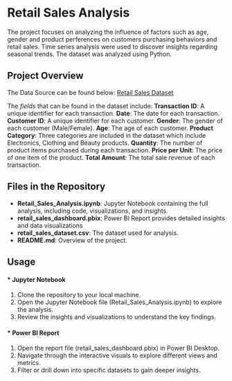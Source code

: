 # **Retail Sales Analysis**

The project focuses on analyzing the influence of factors such as age, gender and product perferences on customers purchasing behaviors and retail sales. 
Time series analysis were used to discover insights regarding seasonal trends. The dataset was analyzed using Python. 

## **Project Overview**
The Data Source can be found below:
[Retail Sales Dataset](https://www.kaggle.com/datasets/mohammadtalib786/retail-sales-dataset)

The *fields* that can be found in the dataset include:
**Transaction ID**: A unique identifier for each transaction. 
**Date**: The date for each transaction.
**Customer ID**: A unique identifier for each customer. 
**Gender**: The gender of each customer (Male/Female). 
**Age**: The age of each customer. 
**Product Category**: Three categories are included in the dataset which include Electronics, Clothing and Beauty products.
**Quantity**: The number of product items purchased during each transaction. 
**Price per Unit**: The price of one item of the product. 
**Total Amount**: The total sale revenue of each transaction. 

## **Files in the Repository**
* **Retail_Sales_Analysis.ipynb**: Jupyter Notebook containing the full analysis, including code, visualizations, and insights.
* **retail_sales_dashboard.pbix**: Power BI Report provides detailed insights and data visualizations 
* **retail_sales_dataset.csv**: The dataset used for analysis.
* **README.md**: Overview of the project.

## **Usage**
#### * Jupyter Notebook
1.	Clone the repository to your local machine.
2.	Open the Jupyter Notebook file (Retail_Sales_Analysis.ipynb) to explore the analysis.
3.	Review the insights and visualizations to understand the key findings.

#### * Power BI Report
1. Open the report file (retail_sales_dashboard.pbix) in Power BI Desktop. 
2. Navigate through the interactive visuals to explore different views and metrics.
3. Filter or drill down into specific datasets to gain deeper insights.
